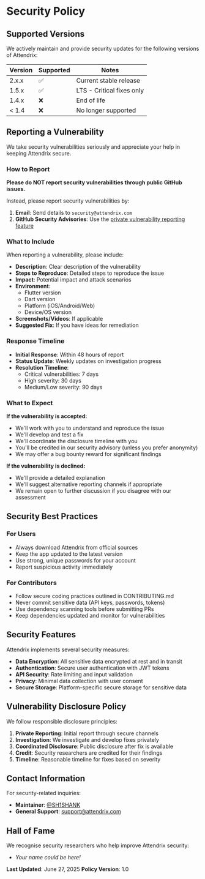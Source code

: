 # Security Policy

## Supported Versions

We actively maintain and provide security updates for the following versions of Attendrix:

| Version | Supported          | Notes                    |
| ------- | ------------------ | ------------------------ |
| 2.x.x   | :white_check_mark: | Current stable release   |
| 1.5.x   | :white_check_mark: | LTS - Critical fixes only |
| 1.4.x   | :x:                | End of life             |
| < 1.4   | :x:                | No longer supported     |

## Reporting a Vulnerability

We take security vulnerabilities seriously and appreciate your help in keeping Attendrix secure.

### How to Report

**Please do NOT report security vulnerabilities through public GitHub issues.**

Instead, please report security vulnerabilities by:

1. **Email**: Send details to `security@attendrix.com`
2. **GitHub Security Advisories**: Use the [private vulnerability reporting feature](https://github.com/SH1SHANK/attendrix/security/advisories/new)

### What to Include

When reporting a vulnerability, please include:

- **Description**: Clear description of the vulnerability
- **Steps to Reproduce**: Detailed steps to reproduce the issue
- **Impact**: Potential impact and attack scenarios
- **Environment**: 
  - Flutter version
  - Dart version
  - Platform (iOS/Android/Web)
  - Device/OS version
- **Screenshots/Videos**: If applicable
- **Suggested Fix**: If you have ideas for remediation

### Response Timeline

- **Initial Response**: Within 48 hours of report
- **Status Update**: Weekly updates on investigation progress
- **Resolution Timeline**: 
  - Critical vulnerabilities: 7 days
  - High severity: 30 days
  - Medium/Low severity: 90 days

### What to Expect

**If the vulnerability is accepted:**
- We'll work with you to understand and reproduce the issue
- We'll develop and test a fix
- We'll coordinate the disclosure timeline with you
- You'll be credited in our security advisory (unless you prefer anonymity)
- We may offer a bug bounty reward for significant findings

**If the vulnerability is declined:**
- We'll provide a detailed explanation
- We'll suggest alternative reporting channels if appropriate
- We remain open to further discussion if you disagree with our assessment

## Security Best Practices

### For Users
- Always download Attendrix from official sources
- Keep the app updated to the latest version
- Use strong, unique passwords for your account
- Report suspicious activity immediately

### For Contributors
- Follow secure coding practices outlined in CONTRIBUTING.md
- Never commit sensitive data (API keys, passwords, tokens)
- Use dependency scanning tools before submitting PRs
- Keep dependencies updated and monitor for vulnerabilities

## Security Features

Attendrix implements several security measures:

- **Data Encryption**: All sensitive data encrypted at rest and in transit
- **Authentication**: Secure user authentication with JWT tokens
- **API Security**: Rate limiting and input validation
- **Privacy**: Minimal data collection with user consent
- **Secure Storage**: Platform-specific secure storage for sensitive data

## Vulnerability Disclosure Policy

We follow responsible disclosure principles:

1. **Private Reporting**: Initial report through secure channels
2. **Investigation**: We investigate and develop fixes privately
3. **Coordinated Disclosure**: Public disclosure after fix is available
4. **Credit**: Security researchers are credited for their findings
5. **Timeline**: Reasonable timeline for fixes based on severity

## Contact Information

For security-related inquiries:
- **Maintainer**: [@SH1SHANK](https://github.com/SH1SHANK)
- **General Support**: support@attendrix.com

## Hall of Fame

We recognise security researchers who help improve Attendrix security:
- *Your name could be here!*


**Last Updated**: June 27, 2025
**Policy Version**: 1.0

